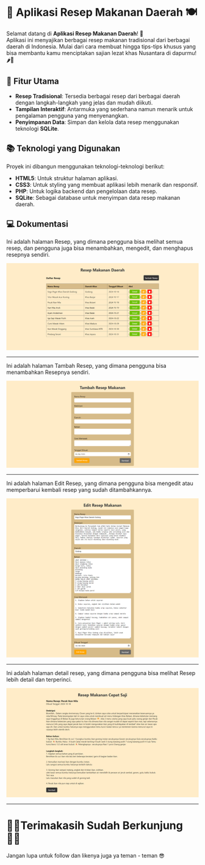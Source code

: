 # 📜 Aplikasi Resep Makanan Daerah 🍽️

Selamat datang di **Aplikasi Resep Makanan Daerah**! 🎉  
Aplikasi ini menyajikan berbagai resep makanan tradisional dari berbagai daerah di Indonesia. Mulai dari cara membuat hingga tips-tips khusus yang bisa membantu kamu menciptakan sajian lezat khas Nusantara di dapurmu! 🌶️🍚

## 🚀 Fitur Utama

- **Resep Tradisional**: Tersedia berbagai resep dari berbagai daerah dengan langkah-langkah yang jelas dan mudah diikuti.
- **Tampilan Interaktif**: Antarmuka yang sederhana namun menarik untuk pengalaman pengguna yang menyenangkan.
- **Penyimpanan Data**: Simpan dan kelola data resep menggunakan teknologi **SQLite**.

## 📚 Teknologi yang Digunakan

Proyek ini dibangun menggunakan teknologi-teknologi berikut:

- **HTML5**: Untuk struktur halaman aplikasi.
- **CSS3**: Untuk styling yang membuat aplikasi lebih menarik dan responsif.
- **PHP**: Untuk logika backend dan pengelolaan data resep.
- **SQLite**: Sebagai database untuk menyimpan data resep makanan daerah.

## 💻 Dokumentasi

Ini adalah halaman Resep, yang dimana pengguna bisa melihat semua resep, dan pengguna juga bisa menambahkan, mengedit, dan menghapus resepnya sendiri.

![Logo Proyek](image_readme/index.png)

--------------------------------------------------------

Ini adalah halaman Tambah Resep, yang dimana pengguna bisa menambahkan Resepnya sendiri.

![Logo Proyek](image_readme/add.png)

--------------------------------------------------------

Ini adalah halaman Edit Resep, yang dimana pengguna bisa mengedit atau memperbarui kembali resep yang sudah ditambahkannya.

![Logo Proyek](image_readme/edit.png)

--------------------------------------------------------

Ini adalah halaman detail resep, yang dimana pengguna bisa melihat Resep lebih detail dan terperinci.

![Logo Proyek](image_readme/detail.png)

-------------------------------------------------------- 

#  🙏🏻Terimakasih Sudah Berkunjung 🙏🏻

Jangan lupa untuk follow dan likenya juga ya teman - teman 😎
